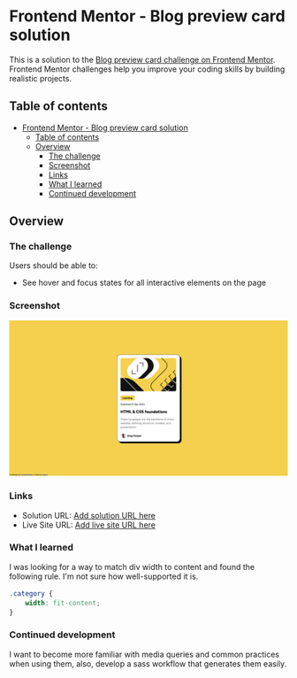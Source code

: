 # Frontend Mentor - Blog preview card solution

This is a solution to the [Blog preview card challenge on Frontend Mentor](https://www.frontendmentor.io/challenges/blog-preview-card-ckPaj01IcS). Frontend Mentor challenges help you improve your coding skills by building realistic projects. 

## Table of contents

- [Frontend Mentor - Blog preview card solution](#frontend-mentor---blog-preview-card-solution)
  - [Table of contents](#table-of-contents)
  - [Overview](#overview)
    - [The challenge](#the-challenge)
    - [Screenshot](#screenshot)
    - [Links](#links)
    - [What I learned](#what-i-learned)
    - [Continued development](#continued-development)

## Overview

### The challenge

Users should be able to:

- See hover and focus states for all interactive elements on the page

### Screenshot

![](./FEM-Preview.png)

### Links

- Solution URL: [Add solution URL here](https://your-solution-url.com)
- Live Site URL: [Add live site URL here](https://your-live-site-url.com)

### What I learned

I was looking for a way to match div width to content and found the following rule. I'm not sure how well-supported it is.

```css
.category {
    width: fit-content;
}
```

### Continued development

I want to become more familiar with media queries and common practices when using them, also, develop a sass workflow that generates them easily.